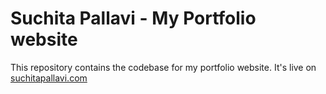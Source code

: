 # Suchita Pallavi - My Portfolio website

This repository contains the codebase for my portfolio website. It's live on [suchitapallavi.com](https://suchitapallavi.com)

